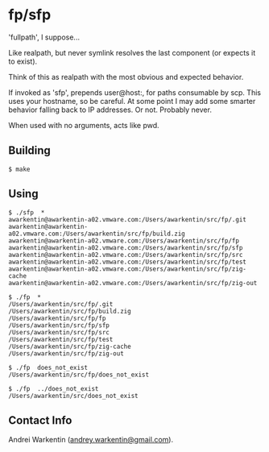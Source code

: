 fp/sfp
======

'fullpath', I suppose...

Like realpath, but never symlink
resolves the last component (or expects
it to exist).

Think of this as realpath with the most
obvious and expected behavior.

If invoked as 'sfp', prepends
user@host:, for paths consumable by scp.
This uses your hostname, so be careful.
At some point I may add some smarter behavior
falling back to IP addresses. Or not.
Probably never.

When used with no arguments, acts like pwd.

Building
--------

    $ make

Using
-----

    $ ./sfp  *
    awarkentin@awarkentin-a02.vmware.com:/Users/awarkentin/src/fp/.git
    awarkentin@awarkentin-a02.vmware.com:/Users/awarkentin/src/fp/build.zig
    awarkentin@awarkentin-a02.vmware.com:/Users/awarkentin/src/fp/fp
    awarkentin@awarkentin-a02.vmware.com:/Users/awarkentin/src/fp/sfp
    awarkentin@awarkentin-a02.vmware.com:/Users/awarkentin/src/fp/src
    awarkentin@awarkentin-a02.vmware.com:/Users/awarkentin/src/fp/test
    awarkentin@awarkentin-a02.vmware.com:/Users/awarkentin/src/fp/zig-cache
    awarkentin@awarkentin-a02.vmware.com:/Users/awarkentin/src/fp/zig-out

    $ ./fp  *
    /Users/awarkentin/src/fp/.git
    /Users/awarkentin/src/fp/build.zig
    /Users/awarkentin/src/fp/fp
    /Users/awarkentin/src/fp/sfp
    /Users/awarkentin/src/fp/src
    /Users/awarkentin/src/fp/test
    /Users/awarkentin/src/fp/zig-cache
    /Users/awarkentin/src/fp/zig-out
    
    $ ./fp  does_not_exist
    /Users/awarkentin/src/fp/does_not_exist
    
    $ ./fp  ../does_not_exist
    /Users/awarkentin/src/does_not_exist
    
Contact Info
------------

Andrei Warkentin (andrey.warkentin@gmail.com).